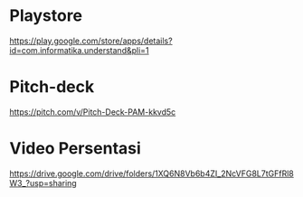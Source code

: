 # Playstore
https://play.google.com/store/apps/details?id=com.informatika.understand&pli=1

# Pitch-deck
https://pitch.com/v/Pitch-Deck-PAM-kkvd5c

# Video Persentasi
https://drive.google.com/drive/folders/1XQ6N8Vb6b4ZI_2NcVFG8L7tGFfRl8W3_?usp=sharing
